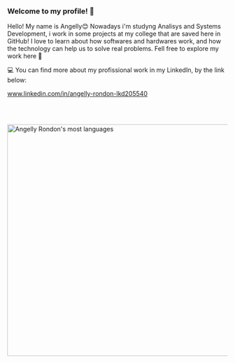 ### Welcome to my profile! 🦕

<!--
*Angelly-rondon/Angelly-Rondon* is a ✨ special ✨ repository because its README.md (this file) appears on your GitHub profile.

Here are some ideas to get you started:

- 🔭 I’m currently working on ...
- 🌱 I’m currently learning ...
- 👯 I’m looking to collaborate on ...
- 🤔 I’m looking for help with ...
- 💬 Ask me about ...
- 📫 How to reach me: ...
- 😄 Pronouns: ...
- ⚡ Fun fact: ...
-->

Hello! My name is Angelly😊
Nowadays i'm studyng Analisys and Systems Development, i work in some projects at my college that are saved here in GitHub! 
I love to learn about how softwares and hardwares work, and how the technology can help us to solve real problems.
Fell free to explore my work here 🥰

💻 You can find more about my profissional work in my LinkedIn, by the link below:

www.linkedin.com/in/angelly-rondon-lkd205540

<!--
## Contact

<p align="left" style="background:yellow">
<a href="https://www.linkedin.com/in/arthur-cabral-89130b1a3/" target="_blank">
  <img align="center" src="https://img.shields.io/badge/-arthur-cabral-05122A?style=flat&logo=linkedin" alt="linkedin"/>
</a>
<a href="https://www.instagram.com/tuco_martins/" target="_blank">
 <img align="center" src="https://img.shields.io/badge/-arthur-cabral-05122A?style=flat&logo=instagram" alt="instagram"/>
</a>
</p>
-->
<br>
<br>

<p align="left">
<img width="530em" src="https://github-readme-stats.vercel.app/api/top-langs/?username=Angelly-rondon&layout=compact&theme=vision-friendly-dark" alt="Angelly Rondon's most languages"/>
</p>
